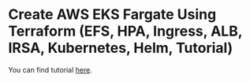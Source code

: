 # Create AWS EKS Fargate Using Terraform (EFS, HPA, Ingress, ALB, IRSA, Kubernetes, Helm, Tutorial)

You can find tutorial [here](https://antonputra.com/amazon/create-aws-eks-fargate-using-terraform/).
